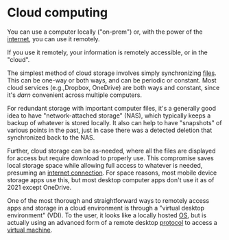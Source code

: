 
# Cloud computing

You can use a computer locally ("on-prem") or, with the power of the [internet](networks-cs.md), you can use it remotely.

If you use it remotely, your information is remotely accessible, or in the "cloud".

The simplest method of cloud storage involves simply synchronizing [files](computers-files.md). This can be one-way or both ways, and can be periodic or constant. Most cloud services (e.g.,Dropbox, OneDrive) are both ways and constant, since it's *darn* convenient across multiple computers.

For redundant storage with important computer files, it's a generally good idea to have "network-attached storage" (NAS), which typically keeps a backup of whatever is stored locally. It also can help to have "snapshots" of various points in the past, just in case there was a detected deletion that synchronized back to the NAS.

Further, cloud storage can be as-needed, where all the files are displayed for access but require download to properly use. This compromise saves local storage space while allowing full access to whatever is needed, presuming an [internet connection](networks-cs.md). For space reasons, most mobile device storage apps use this, but most desktop computer apps don't use it as of 2021 except OneDrive.

One of the most thorough and straightforward ways to remotely access apps and storage in a cloud environment is through a "virtual desktop environment" (VDI). To the user, it looks like a locally hosted [OS](computers-os.md), but is actually using an advanced form of a remote desktop [protocol](standards-computers.md) to access a [virtual machine](computers-distsys-vm.md).
